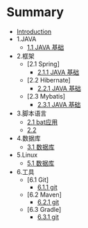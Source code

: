 # Summary

* [Introduction](README.md)
* 1.JAVA
	* [1.1 JAVA 基础](11-batying-yong.md)
* 2.框架
	* [2.1 Spring]
		* [2.1.1 JAVA 基础](11-batying-yong.md)
	* [2.2 Hibernate]
		* [2.2.1 JAVA 基础](11-batying-yong.md)
	* [2.3 Mybatis]	
		* [2.3.1 JAVA 基础](11-batying-yong.md)
* 3.脚本语言
	* [2.1 bat应用](11-batying-yong.md)
	* [2.2 ](11-batying-yong.md)
* 4.数据库
	* [3.1 数据库](11-batying-yong.md)
* 5.Linux
	* [5.1 数据库](11-batying-yong.md)
* 6.工具
	* [6.1 Git]
		* [6.1.1  git](11-batying-yong.md)
	* [6.2 Maven]
		* [6.2.1  git](11-batying-yong.md)
	* [6.3 Gradle]
		* [6.3.1  git](11-batying-yong.md)
